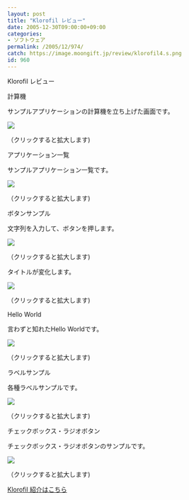 ```yaml
---
layout: post
title: "Klorofil レビュー"
date: 2005-12-30T09:00:00+09:00
categories:
- ソフトウェア
permalink: /2005/12/974/
catch: https://image.moongift.jp/review/klorofil4.s.png
id: 960
---
```

Klorofil レビュー  
<!--more-->

計算機

  

サンプルアプリケーションの計算機を立ち上げた画面です。

  

[![](https://image.moongift.jp/review/klorofil1.s.png)](https://image.moongift.jp/review/klorofil1.png)  
  
（クリックすると拡大します)

  

アプリケーション一覧

  

サンプルアプリケーション一覧です。

  

[![](https://image.moongift.jp/review/klorofil2.s.png)](https://image.moongift.jp/review/klorofil2.png)  
  
（クリックすると拡大します)

  

ボタンサンプル

  

文字列を入力して、ボタンを押します。

  

[![](https://image.moongift.jp/review/klorofil3.s.png)](https://image.moongift.jp/review/klorofil3.png)  
  
（クリックすると拡大します)

  

タイトルが変化します。

  

[![](https://image.moongift.jp/review/klorofil4.s.png)](https://image.moongift.jp/review/klorofil4.png)  
  
（クリックすると拡大します)

  

Hello World

  

言わずと知れたHello Worldです。

  

[![](https://image.moongift.jp/review/klorofil5.s.png)](https://image.moongift.jp/review/klorofil5.png)  
  
（クリックすると拡大します)

  

ラベルサンプル

  

各種ラベルサンプルです。

  

[![](https://image.moongift.jp/review/klorofil6.s.png)](https://image.moongift.jp/review/klorofil6.png)  
  
（クリックすると拡大します)

  

チェックボックス・ラジオボタン

  

チェックボックス・ラジオボタンのサンプルです。

  

[![](https://image.moongift.jp/review/klorofil7.s.png)](https://image.moongift.jp/review/klorofil7.png)  
  
（クリックすると拡大します)

  

[Klorofil 紹介はこちら](http://oss.moongift.jp/intro/i-942.html)

